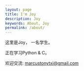 ```yaml
---
layout: page
title: I'm Joy
description: Joy
keywords: About, Joy
permalink: /about/
---
```




这里是Joy， 一名学生。

正在学习Python & C。

欢迎交流: marcustonytxi@gmail.com